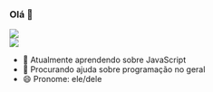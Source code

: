 ### Olá 👋
<div>
  <a href="https://github.com/Lutiu1245">
  <img src="https://github-readme-stats.vercel.app/api?username=Lutiu1245&show_icons=true&theme=radical"/>
  </div>
<div>
  <a href="mailto:contact.henrique02@gmail.com"><img src="https://img.shields.io/badge/Gmail-D14836?style=for-the-badge&logo=gmail&logoColor=white" target="_blank"></a> 
  </div>


- 🌱 Atualmente aprendendo sobre JavaScript
- 🤔 Procurando ajuda sobre programação no geral
- 😄 Pronome: ele/dele
